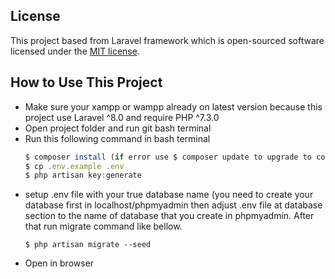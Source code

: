 ## License

This project based from Laravel framework which is open-sourced software licensed under the [MIT license](https://opensource.org/licenses/MIT).

## How to Use This Project
* Make sure your xampp or wampp already on latest version because this project use Laravel ^8.0 and require PHP ^7.3.0
* Open project folder and run git bash terminal
* Run this following command in bash terminal
    ```javascript
    $ composer install (if error use $ composer update to upgrade to composer 2)
    $ cp .env.example .env
    $ php artisan key:generate
    ```
* setup .env file with your true database name (you need to create your database first in localhost/phpmyadmin then adjust .env file at database section to the name of database that you create in phpmyadmin. After that run migrate command like bellow.
    ```
    $ php artisan migrate --seed
    ```
* Open in browser
